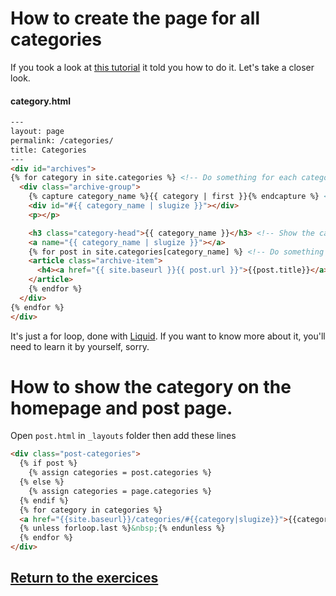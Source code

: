 # How to create the page for all categories

If you took a look at [this tutorial](https://blog.webjeda.com/jekyll-categories/) it told you how to do it. Let's take a closer look.

#### category.html

```html
---
layout: page
permalink: /categories/
title: Categories
---
<div id="archives">
{% for category in site.categories %} <!-- Do something for each category -->
  <div class="archive-group">
    {% capture category_name %}{{ category | first }}{% endcapture %} <!-- Get the first category -->
    <div id="#{{ category_name | slugize }}"></div>
    <p></p>

    <h3 class="category-head">{{ category_name }}</h3> <!-- Show the category name -->
    <a name="{{ category_name | slugize }}"></a>
    {% for post in site.categories[category_name] %} <!-- Do something for every post there is in this category -->
    <article class="archive-item">
      <h4><a href="{{ site.baseurl }}{{ post.url }}">{{post.title}}</a></h4> <!-- Show a post -->
    </article>
    {% endfor %}
  </div>
{% endfor %}
</div>
```

It's just a for loop, done with [Liquid](https://jekyllrb.com/docs/liquid/). If you want to know more about it, you'll need to learn it by yourself, sorry.

# How to show the category on the homepage and post page.

Open `post.html` in `_layouts` folder then add these lines

```html
<div class="post-categories">
  {% if post %}
    {% assign categories = post.categories %}
  {% else %}
    {% assign categories = page.categories %}
  {% endif %}
  {% for category in categories %}
  <a href="{{site.baseurl}}/categories/#{{category|slugize}}">{{category}}</a>
  {% unless forloop.last %}&nbsp;{% endunless %}
  {% endfor %}
</div>
```

## [Return to the exercices](../7_work.md#3-Add-the-categories)

